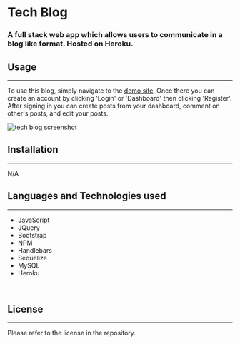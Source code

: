 # Tech Blog
### A full stack web app which allows users to communicate in a blog like format. Hosted on Heroku. 

## Usage
---
To use this blog, simply navigate to the [demo site](https://tech-blog-preston.herokuapp.com/). Once there you can create an account by clicking 'Login' or 'Dashboard' then clicking 'Register'. After signing in you can create posts from your dashboard, comment on other's posts, and edit your posts. 

![tech blog screenshot](https://user-images.githubusercontent.com/6627972/201821038-46965f5d-dbdb-4825-bce9-d8a67f49159e.png)

## Installation
---
N/A

 ## Languages and Technologies used
 ---

  - JavaScript
  - JQuery
  - Bootstrap
  - NPM
  - Handlebars
  - Sequelize
  - MySQL
  - Heroku

<br>

## License
---

Please refer to the license in the repository.
